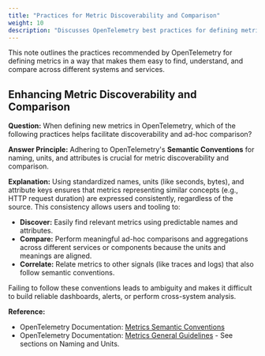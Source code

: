 ```yaml
---
title: "Practices for Metric Discoverability and Comparison"
weight: 10
description: "Discusses OpenTelemetry best practices for defining metrics to enhance discoverability and ad-hoc comparison."
---
```


This note outlines the practices recommended by OpenTelemetry for defining metrics in a way that makes them easy to find, understand, and compare across different systems and services.

## Enhancing Metric Discoverability and Comparison

**Question:** When defining new metrics in OpenTelemetry, which of the following practices helps facilitate discoverability and ad-hoc comparison?

**Answer Principle:** Adhering to OpenTelemetry's **Semantic Conventions** for naming, units, and attributes is crucial for metric discoverability and comparison.

**Explanation:**
Using standardized names, units (like seconds, bytes), and attribute keys ensures that metrics representing similar concepts (e.g., HTTP request duration) are expressed consistently, regardless of the source. This consistency allows users and tooling to:

- **Discover:** Easily find relevant metrics using predictable names and attributes.
- **Compare:** Perform meaningful ad-hoc comparisons and aggregations across different services or components because the units and meanings are aligned.
- **Correlate:** Relate metrics to other signals (like traces and logs) that also follow semantic conventions.

Failing to follow these conventions leads to ambiguity and makes it difficult to build reliable dashboards, alerts, or perform cross-system analysis.

**Reference:**

- OpenTelemetry Documentation: [Metrics Semantic Conventions](https://opentelemetry.io/docs/specs/semconv/general/metrics/)
- OpenTelemetry Documentation: [Metrics General Guidelines](https://opentelemetry.io/docs/specs/otel/metrics/semantic_conventions/) - See sections on Naming and Units.

